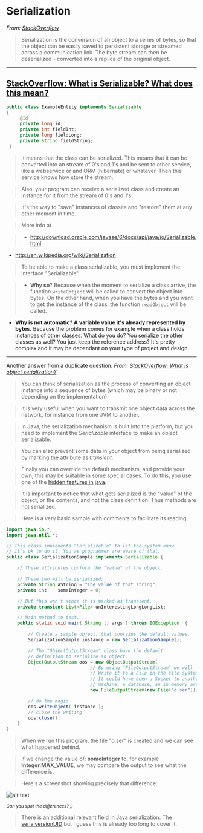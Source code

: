 # Serialization

*From: [StackOverflow](http://stackoverflow.com/questions/447898/what-is-object-serialization)*

> Serialization is the conversion of an object to a series of bytes, so that the object can be easily saved to persistent storage or streamed across a communication link. The byte stream can then be deserialized - converted into a replica of the original object.

---

## [StackOverflow: What is Serializable? What does this mean?](http://stackoverflow.com/questions/3753413/what-is-serializable-what-does-this-mean)

```java
public class ExampleEntity implements Serializable
{
     @Id
     private long id;
     private int fieldInt;
     private long fieldLong;
     private String fieldString;
 }
```


> It means that the class can be serialized. This means that it can be converted into an stream of 0's and 1's and be sent to other service, like a webservice or and ORM (hibernate) or whatever. Then this service knows how store the stream.

> Also, your program can receive a serialized class and create an instance for it from the stream of 0's and 1's.

> It's the way to "save" instances of classes and "restore" them at any other moment in time.

> More info at

>  - http://download.oracle.com/javase/6/docs/api/java/io/Serializable.html
 - http://en.wikipedia.org/wiki/Serialization

> To be able to make a class serializable, you must implement the interface "Serializable".

>  - **Why so**? Because when the moment to serialize a class arrive, the function `writeObtject` will be called to convert the object into bytes. On the other hand, when you have the bytes and you want to get the instance of the class, the function `readObject` will be called.

>
 - **Why is not automatic? A variable value it's already represented by bytes.** Because the problem comes for example when a class holds instances of other classes. What do you do? You serialize the other classes as well? You just keep the reference address? It's pretty complex and it may be dependant on your type of project and design.

---

Another answer from a duplicate question: *From: [StackOverflow: What is object serialization?](http://stackoverflow.com/questions/447898/what-is-object-serialization/448233#448233)*


> You can think of serialization as the process of converting an object instance into a sequence of bytes (which may be binary or not depending on the implementation).

> It is very useful when you want to transmit one object data across the network, for instance from one JVM to another.

> In Java, the serialization mechanism is built into the platform, but you need to implement the *Serializable* interface to make an object serializable.

> You can also prevent some data in your object from being serialized by marking the attribute as *transient*.

> Finally you can override the default mechanism, and provide your own; this may be suitable in some special cases. To do this, you use one of the [hidden features in java][1].


> It is important to notice that what gets serialized is the "value" of the object, or the contents, and not the class definition. Thus methods are not serialized.


> Here is a very basic sample with comments to facilitate its reading:

```java
import java.io.*;
import java.util.*;

// This class implements "Serializable" to let the system know
// it's ok to do it. You as programmer are aware of that.
public class SerializationSample implements Serializable {

    // These attributes conform the "value" of the object.

    // These two will be serialized;
    private String aString = "The value of that string";
    private int    someInteger = 0;

    // But this won't since it is marked as transient.
    private transient List<File> unInterestingLongLongList;

    // Main method to test.
    public static void main( String [] args ) throws IOException  {

        // Create a sample object, that contains the default values.
        SerializationSample instance = new SerializationSample();

        // The "ObjectOutputStream" class have the default
        // definition to serialize an object.
        ObjectOutputStream oos = new ObjectOutputStream(
                               // By using "FileOutputStream" we will
                               // Write it to a File in the file system
                               // It could have been a Socket to another
                               // machine, a database, an in memory array, etc.
                               new FileOutputStream(new File("o.ser")));

        // do the magic
        oos.writeObject( instance );
        // close the writing.
        oos.close();
    }
}
```

> When we run this program, the file "o.ser" is created and we can see what happened behind.

> If we change the value of: **someInteger** to, for example **Integer.MAX_VALUE**, we may compare the output to see what the difference is.

> Here's a screenshot showing precisely that difference:

![alt text][2]

*<sub>Can you spot the differences? ;)</sub>*

> There is an additional relevant field in Java serialization: The [serialversionUID][3] but I guess this is already too long to cover it.


  [1]: http://stackoverflow.com/questions/15496/hidden-features-of-java/142676#142676
  [2]: http://i.stack.imgur.com/oIVA5.png
  [3]: http://www.google.com/search?q=serialversionUID
